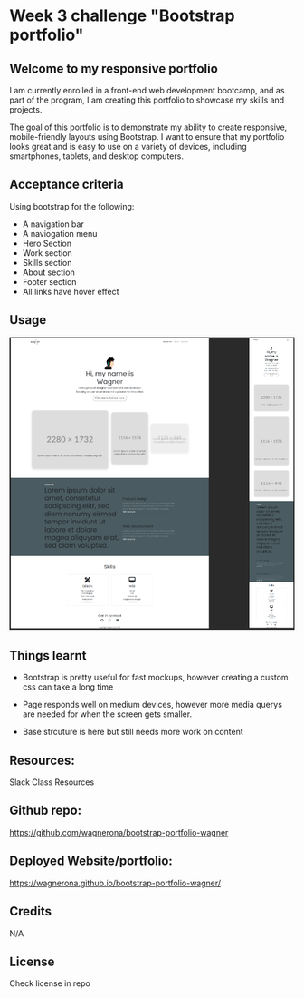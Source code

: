 # Week 3 challenge "Bootstrap portfolio"

## Welcome to my responsive portfolio

I am currently enrolled in a front-end web development bootcamp, and as part of the program, I am creating this portfolio to showcase my skills and projects.

The goal of this portfolio is to demonstrate my ability to create responsive, mobile-friendly layouts using Bootstrap. I want to ensure that my portfolio looks great and is easy to use on a variety of devices, including smartphones, tablets, and desktop computers.

## Acceptance criteria

Using bootstrap for the following:

- A navigation bar
- A naviogation menu
- Hero Section
- Work section
- Skills section
- About section
- Footer section
- All links have hover effect

## Usage

![responsive-portfolio](assets/images/Different%20sizes.png)

## Things learnt

- Bootstrap is pretty useful for fast mockups, however creating a custom css can take a long time

- Page responds well on medium devices, however more media querys are needed for when the screen gets smaller.

- Base strcuture is here but still needs more work on content

## Resources:

Slack Class Resources

## Github repo:

https://github.com/wagnerona/bootstrap-portfolio-wagner

## Deployed Website/portfolio:

https://wagnerona.github.io/bootstrap-portfolio-wagner/

## Credits

N/A

## License

Check license in repo
